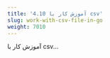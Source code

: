 ```yaml
---
title: '4.10 آموزش کار با csv'
slug: work-with-csv-file-in-go
weight: 7010
---
```


آموزش کار با csv...